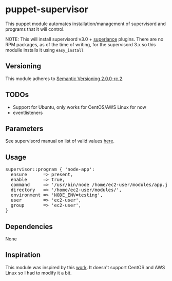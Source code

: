 # puppet-supervisor

This puppet module automates installation/management of supervisord and programs that it will control.

NOTE: This will install supervisord v3.0 + [superlance](https://github.com/Supervisor/superlance/blob/master/docs/index.rst) plugins. There are no RPM packages, as of the time of writing, for the supervisord 3.x so this modulle installs it using `easy_install`

## Versioning

This module adheres to [Semantic Versioning 2.0.0-rc.2](http://semver.org/).

## TODOs
  * Support for Ubuntu, only works for CentOS/AWS Linux for now
  * eventlisteners

## Parameters

See supervisord manual on list of valid values [here](http://supervisord.org/configuration.html#program-x-section-settings).

## Usage
<pre>
supervisor::program { 'node-app':
  ensure      => present,
  enable      => true,
  command     => '/usr/bin/node /home/ec2-user/modules/app.js',
  directory   => '/home/ec2-user/modules/',
  environment => 'NODE_ENV=testing',
  user        => 'ec2-user',
  group       => 'ec2-user',
}
</pre>
## Dependencies

None

## Inspiration

This module was inspired by this [work](https://github.com/plathrop/puppet-module-supervisor). It doesn't support CentOS and AWS Linux so I had to modify it a bit.
